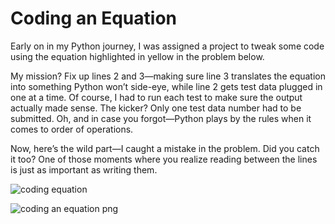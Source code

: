 # Coding an Equation 

Early on in my Python journey, I was assigned a project to tweak some code using the equation highlighted in yellow in the problem below. 

My mission? Fix up lines 2 and 3—making sure line 3 translates the equation into something Python won’t side-eye, while line 2 gets test data plugged in one at a time. 
Of course, I had to run each test to make sure the output actually made sense. The kicker? Only one test data number had to be submitted. 
Oh, and in case you forgot—Python plays by the rules when it comes to order of operations.

Now, here’s the wild part—I caught a mistake in the problem. 
Did you catch it too? One of those moments where you realize reading between the lines is just as important as writing them.


![coding equation](https://github.com/user-attachments/assets/4b485a61-4145-4f43-9344-e9a7f5bb568f)

![coding an equation png ](https://github.com/user-attachments/assets/c651be05-c5f9-4d17-9dbf-184cfbfaa207)
